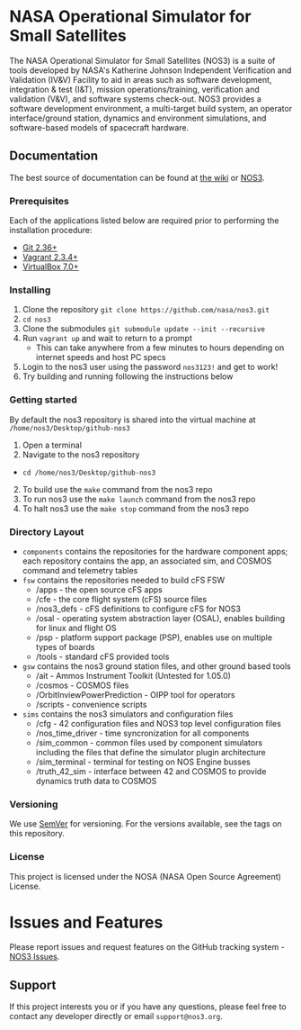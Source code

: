 # NASA Operational Simulator for Small Satellites
The NASA Operational Simulator for Small Satellites (NOS3) is a suite of tools developed by NASA's Katherine Johnson Independent Verification and Validation (IV&V) Facility to aid in areas such as software development, integration & test (I&T), mission operations/training, verification and validation (V&V), and software systems check-out. 
NOS3 provides a software development environment, a multi-target build system, an operator interface/ground station, dynamics and environment simulations, and software-based models of spacecraft hardware.

## Documentation
The best source of documentation can be found at [the wiki](https://github.com/nasa/nos3/wiki) or [NOS3](http://www.nos3.org).

### Prerequisites
Each of the applications listed below are required prior to performing the installation procedure:
* [Git 2.36+](https://git-scm.com/)
* [Vagrant 2.3.4+](https://www.vagrantup.com/)
* [VirtualBox 7.0+](https://www.virtualbox.org/)

### Installing
1. Clone the repository `git clone https://github.com/nasa/nos3.git`
2. `cd nos3`
3. Clone the submodules `git submodule update --init --recursive`
4. Run `vagrant up` and wait to return to a prompt
    - This can take anywhere from a few minutes to hours depending on internet speeds and host PC specs
5. Login to the nos3 user using the password `nos3123!` and get to work!
6. Try building and running following the instructions below

### Getting started
By default the nos3 repository is shared into the virtual machine at `/home/nos3/Desktop/github-nos3`
1. Open a terminal
2. Navigate to the nos3 repository
  - `cd /home/nos3/Desktop/github-nos3`
2. To build use the `make` command from the nos3 repo
3. To run nos3 use the `make launch` command from the nos3 repo
4. To halt nos3 use the `make stop` command from the nos3 repo

### Directory Layout
* `components` contains the repositories for the hardware component apps; each repository contains the app, an associated sim, and COSMOS command and telemetry tables
* `fsw` contains the repositories needed to build cFS FSW
	- /apps - the open source cFS apps
	- /cfe - the core flight system (cFS) source files
	- /nos3_defs - cFS definitions to configure cFS for NOS3
	- /osal - operating system abstraction layer (OSAL), enables building for linux and flight OS
	- /psp - platform support package (PSP), enables use on multiple types of boards
	- /tools - standard cFS provided tools
* `gsw` contains the nos3 ground station files, and other ground based tools
	- /ait - Ammos Instrument Toolkit (Untested for 1.05.0)
	- /cosmos - COSMOS files
	- /OrbitInviewPowerPrediction - OIPP tool for operators
	- /scripts - convenience scripts
* `sims` contains the nos3 simulators and configuration files
	- /cfg - 42 configuration files and NOS3 top level configuration files
	- /nos_time_driver - time syncronization for all components
	- /sim_common - common files used by component simulators including the files that define the simulator plugin architecture
	- /sim_terminal - terminal for testing on NOS Engine busses
	- /truth_42_sim - interface between 42 and COSMOS to provide dynamics truth data to COSMOS

### Versioning
We use [SemVer](http://semver.org/) for versioning. For the versions available, see the tags on this repository.

### License
This project is licensed under the NOSA (NASA Open Source Agreement) License. 

# Issues and Features
Please report issues and request features on the GitHub tracking system - [NOS3 Issues](https://www.github.com/nasa/nos3/issues).

## Support
If this project interests you or if you have any questions, please feel free to contact any developer directly or email `support@nos3.org`.
